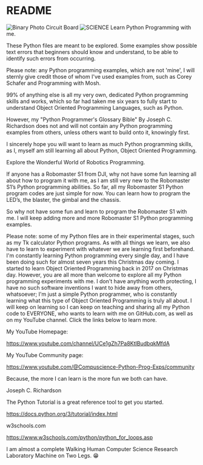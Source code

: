 # README
![Binary Photo Circuit Board](https://github.com/JCR-Python-Programming/Lets-Learn-Python-Together-Updated/assets/34896540/b550eb8a-8e05-4276-b818-a579d238bb70)
![SCIENCE](https://github.com/ROBOMASTER-S1/Lets-Learn-Python-Together/assets/34896540/4d9df1e3-2b05-4d1e-bd9e-48c61483ea2f)
Learn Python Programming with me.

These Python files are meant to be explored. Some examples show possible text errors that beginners should know and understand,
to be able to identify such errors from occurring.

Please note: any Python programming examples, which are not 'mine', I will sternly give credit those of whom I've used examples from,
such as Corey Schafer and Programming with Mosh.

99% of anything else is all my very own, dedicated Python programming skills and works, which so far had taken me six years to fully start to understand
Object Oriented Programming Languages, such as Python.

However, my "Python Programmer's Glossary Bible" By Joseph C. Richardson does not and will not contain any Python programming examples from others, unless others want to build onto it, knowingly first.

I sincerely hope you will want to learn as much Python programming skills, as I, myself am still learning all about Python, Object Oriented Programming.

Explore the Wonderful World of Robotics Programming.

If anyone has a Robomaster S1 from DJI, why not have some fun learning all about how to program it with me, as I am still very new to the Robomaster S1’s Python programming abilities. So far, all my Robomaster S1 Python program codes are just simple for now. You can learn how to program the LED’s, the blaster, the gimbal and the chassis.

So why not have some fun and learn to program the Robomaster S1 with me. I will keep adding more and more Robomaster S1 Python programming examples.

Please note: some of my Python files are in their experimental stages, such as my Tk calculator Python programs. As with all things we learn, we also have to learn to experiment with whatever we are learning first beforehand. I'm constantly learning Python programming every single day, and I have been doing such for almost seven years this Christmas day coming. I started to learn Object Oriented Programming back in 2017 on Christmas day. However, you are all more than welcome to explore all my Python programming experiments with me. I don't have anything worth protecting, I have no such software inventions I want to hide away from others, whatsoever; I'm just a simple Python programmer, who is constantly learning what this type of Object Oriented Programming is truly all about. I will keep on learning so I can keep on teaching and sharing all my Python code to EVERYONE, who wants to learn with me on GitHub.com, as well as on my YouTube channel. Click the links below to learn more.

My YouTube Homepage:

https://www.youtube.com/channel/UCe1gZh7Pa8KtIBudbqkMfdA

My YouTube Community page:

https://www.youtube.com/@Compuscience-Python-Prog-Exps/community

Because, the more I can learn is the more fun we both can have.

Joseph C. Richardson

The Python Tutorial is a great reference tool to get you started.

https://docs.python.org/3/tutorial/index.html

w3schools.com

https://www.w3schools.com/python/python_for_loops.asp

I am almost a complete Walking Human Computer Science Research Laboratory Machine on Two Legs. 😁
